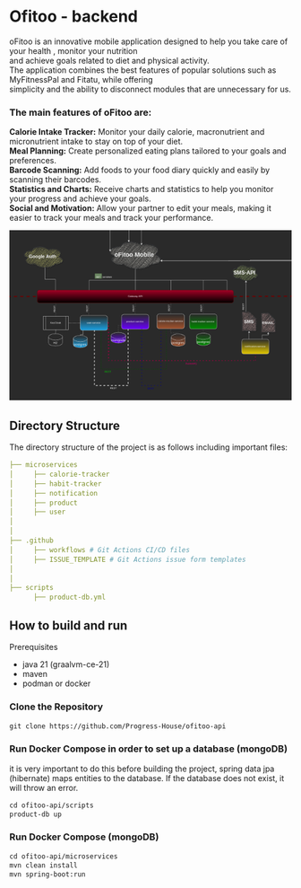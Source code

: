 # Ofitoo - backend
oFitoo is an innovative mobile application designed to help you take care of your health , monitor your nutrition   
and achieve goals related to diet and physical activity.   
The application combines the best features of popular solutions such as MyFitnessPal and Fitatu, while offering   
simplicity and the ability to disconnect modules that are unnecessary for us.  


### The main features of oFitoo are:  

**Calorie Intake Tracker:** Monitor your daily calorie, macronutrient and micronutrient intake to stay on top of your diet.  
**Meal Planning:** Create personalized eating plans tailored to your goals and preferences.  
**Barcode Scanning:** Add foods to your food diary quickly and easily by scanning their barcodes.  
**Statistics and Charts:** Receive charts and statistics to help you monitor your progress and achieve your goals.  
**Social and Motivation:** Allow your partner to edit your meals, making it easier to track your meals and track your performance.  

![microservice-architecture.png](microservice-architecture.png)

## Directory Structure
The directory structure of the project is as follows including important files:

```yaml
├── microservices
│     ├── calorie-tracker
│     ├── habit-tracker 
│     ├── notification
│     ├── product
│     ├── user
│
│
├── .github
│     ├── workflows # Git Actions CI/CD files
│     ├── ISSUE_TEMPLATE # Git Actions issue form templates
│
│
├── scripts
      ├── product-db.yml
```

## How to build and run
Prerequisites
- java 21 (graalvm-ce-21)
- maven
- podman or docker

### Clone the Repository
```shell
git clone https://github.com/Progress-House/ofitoo-api
```
### Run Docker Compose in order to set up a database (mongoDB)
it is very important to do this before building the project, spring data jpa (hibernate) maps entities to the database. 
If the database does not exist, it will throw an error.

```shell
cd ofitoo-api/scripts
product-db up
```

### Run Docker Compose (mongoDB)
```shell
cd ofitoo-api/microservices
mvn clean install
mvn spring-boot:run
```
